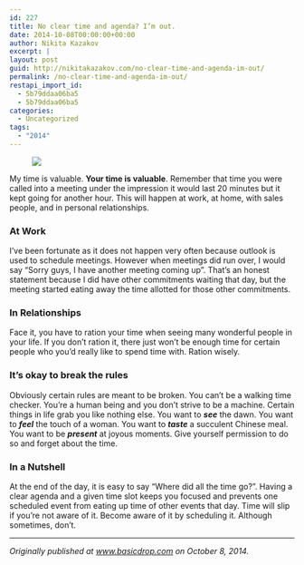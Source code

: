 ```yaml
---
id: 227
title: No clear time and agenda? I’m out.
date: 2014-10-08T00:00:00+00:00
author: Nikita Kazakov
excerpt: |
layout: post
guid: http://nikitakazakov.com/no-clear-time-and-agenda-im-out/
permalink: /no-clear-time-and-agenda-im-out/
restapi_import_id:
  - 5b79ddaa06ba5
  - 5b79ddaa06ba5
categories:
  - Uncategorized
tags:
  - "2014"
---
```

<figure> 

![](http://nikitakazakov.com/wp-content/uploads/2018/08/3d09e-1i1hnikrt9m1dnutblaq5sg.jpeg)  
</figure> 

My time is valuable. **Your time is valuable**. Remember that time you were called into a meeting under the impression it would last 20 minutes but it kept going for another hour. This will happen at work, at home, with sales people, and in personal relationships.

### At Work

I’ve been fortunate as it does not happen very often because outlook is used to schedule meetings. However when meetings did run over, I would say “Sorry guys, I have another meeting coming up”. That’s an honest statement because I did have other commitments waiting that day, but the meeting started eating away the time allotted for those other commitments.

### In Relationships

Face it, you have to ration your time when seeing many wonderful people in your life. If you don’t ration it, there just won’t be enough time for certain people who you’d really like to spend time with. Ration wisely.

### It’s okay to break the rules

Obviously certain rules are meant to be broken. You can’t be a walking time checker. You’re a human being and you don’t strive to be a machine. Certain things in life grab you like nothing else. You want to **_see_** the dawn. You want to **_feel_** the touch of a woman. You want to **_taste_** a succulent Chinese meal. You want to be **_present_** at joyous moments. Give yourself permission to do so and forget about the time.

### In a Nutshell

At the end of the day, it is easy to say “Where did all the time go?”. Having a clear agenda and a given time slot keeps you focused and prevents one scheduled event from eating up time of other events that day. Time will slip if you’re not aware of it. Become aware of it by scheduling it. Although sometimes, don’t.

* * *

_Originally published at_ <a href="http://www.basicdrop.com/posts/clear-time-agenda" target="_blank" rel="noopener noreferrer"><em>www.basicdrop.com</em></a> _on October 8, 2014._